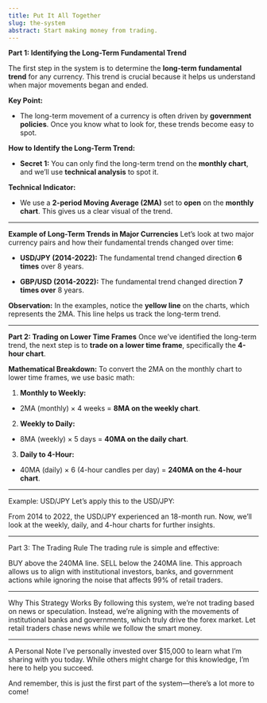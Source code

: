 ```yaml
---
title: Put It All Together
slug: the-system
abstract: Start making money from trading.
---
```


**Part 1: Identifying the Long-Term Fundamental Trend**

The first step in the system is to determine the **long-term fundamental trend** for any currency. This trend is crucial because it helps us understand when major movements began and ended.

**Key Point:**
- The long-term movement of a currency is often driven by **government policies**. Once you know what to look for, these trends become easy to spot.

**How to Identify the Long-Term Trend:**
- **Secret 1:** You can only find the long-term trend on the **monthly chart**, and we’ll use **technical analysis** to spot it.

**Technical Indicator:**
- We use a **2-period Moving Average (2MA)** set to **open** on the **monthly chart**. This gives us a clear visual of the trend.

---

**Example of Long-Term Trends in Major Currencies**
Let’s look at two major currency pairs and how their fundamental trends changed over time:

- **USD/JPY (2014-2022):**
    The fundamental trend changed direction **6 times** over 8 years.

- **GBP/USD (2014-2022):**
    The fundamental trend changed direction **7 times over** 8 years.

**Observation:**
In the examples, notice the **yellow line** on the charts, which represents the 2MA. This line helps us track the long-term trend.

---

**Part 2: Trading on Lower Time Frames**
Once we’ve identified the long-term trend, the next step is to **trade on a lower time frame**, specifically the **4-hour chart**.

**Mathematical Breakdown:**
To convert the 2MA on the monthly chart to lower time frames, we use basic math:

1. **Monthly to Weekly:**
  - 2MA (monthly) × 4 weeks = **8MA on the weekly chart**.
2. **Weekly to Daily:**
  - 8MA (weekly) × 5 days = **40MA on the daily chart**.
3. **Daily to 4-Hour:**
  - 40MA (daily) × 6 (4-hour candles per day) = **240MA on the 4-hour chart**.

---

Example: USD/JPY
Let’s apply this to the USD/JPY:

From 2014 to 2022, the USD/JPY experienced an 18-month run.
Now, we’ll look at the weekly, daily, and 4-hour charts for further insights.

---

Part 3: The Trading Rule
The trading rule is simple and effective:

BUY above the 240MA line.
SELL below the 240MA line.
This approach allows us to align with institutional investors, banks, and government actions while ignoring the noise that affects 99% of retail traders.

---

Why This Strategy Works
By following this system, we’re not trading based on news or speculation. Instead, we’re aligning with the movements of institutional banks and governments, which truly drive the forex market. Let retail traders chase news while we follow the smart money.

---

A Personal Note
I’ve personally invested over $15,000 to learn what I’m sharing with you today. While others might charge for this knowledge, I’m here to help you succeed.

And remember, this is just the first part of the system—there’s a lot more to come!
